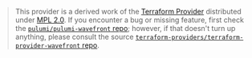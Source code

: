 > This provider is a derived work of the [Terraform Provider](https://github.com/terraform-providers/terraform-provider-wavefront)
> distributed under [MPL 2.0](https://www.mozilla.org/en-US/MPL/2.0/). If you encounter a bug or missing feature,
> first check the [`pulumi/pulumi-wavefront` repo](https://github.com/pulumi/pulumi-wavefront/issues); however, if that doesn't turn up anything,
> please consult the source [`terraform-providers/terraform-provider-wavefront` repo](https://github.com/terraform-providers/terraform-provider-wavefront/issues).
